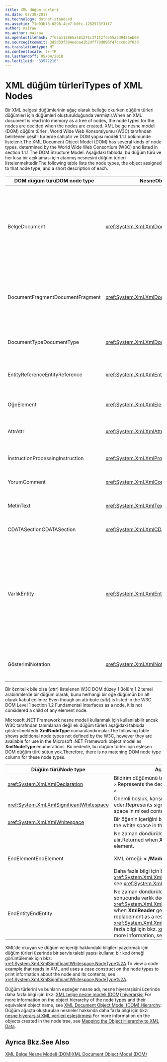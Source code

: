 ```yaml
---
title: XML düğüm türleri
ms.date: 03/30/2017
ms.technology: dotnet-standard
ms.assetid: 71d03b78-6898-4ce7-b0fc-1282573f31f7
author: mairaw
ms.author: mairaw
ms.openlocfilehash: 7f62a113865a481276c371f2fce55a5d9486eb00
ms.sourcegitcommit: 3d5d33f384eeba41b2dff79d096f47ccc8d8f03d
ms.translationtype: MT
ms.contentlocale: tr-TR
ms.lasthandoff: 05/04/2018
ms.locfileid: "33572216"
---
```

# <a name="types-of-xml-nodes"></a><span data-ttu-id="8a5fe-102">XML düğüm türleri</span><span class="sxs-lookup"><span data-stu-id="8a5fe-102">Types of XML Nodes</span></span>
<span data-ttu-id="8a5fe-103">Bir XML belgesi düğümlerinin ağaç olarak belleğe okurken düğüm türleri düğümleri için düğümleri oluşturulduğunda vermiştir.</span><span class="sxs-lookup"><span data-stu-id="8a5fe-103">When an XML document is read into memory as a tree of nodes, the node types for the nodes are decided when the nodes are created.</span></span> <span data-ttu-id="8a5fe-104">XML belge nesne modeli (DOM) düğüm türleri, World Wide Web Konsorsiyumu (W3C) tarafından belirlenen çeşitli türlerde sahiptir ve DOM yapısı modeli 1.1.1 bölümünde listelenir.</span><span class="sxs-lookup"><span data-stu-id="8a5fe-104">The XML Document Object Model (DOM) has several kinds of node types, determined by the World Wide Web Consortium (W3C) and listed in section 1.1.1 The DOM Structure Model.</span></span> <span data-ttu-id="8a5fe-105">Aşağıdaki tabloda, bu düğüm türü ve her kısa bir açıklaması için atanmış nesnesini düğüm türleri listelenmektedir.</span><span class="sxs-lookup"><span data-stu-id="8a5fe-105">The following table lists the node types, the object assigned to that node type, and a short description of each.</span></span>  
  
|<span data-ttu-id="8a5fe-106">DOM düğüm türü</span><span class="sxs-lookup"><span data-stu-id="8a5fe-106">DOM node type</span></span>|<span data-ttu-id="8a5fe-107">Nesne</span><span class="sxs-lookup"><span data-stu-id="8a5fe-107">Object</span></span>|<span data-ttu-id="8a5fe-108">Açıklama</span><span class="sxs-lookup"><span data-stu-id="8a5fe-108">Description</span></span>|  
|-------------------|------------|-----------------|  
|<span data-ttu-id="8a5fe-109">Belge</span><span class="sxs-lookup"><span data-stu-id="8a5fe-109">Document</span></span>|<xref:System.Xml.XmlDocument>|<span data-ttu-id="8a5fe-110">Ağaçtaki tüm düğümler kapsayıcı.</span><span class="sxs-lookup"><span data-stu-id="8a5fe-110">The container of all the nodes in the tree.</span></span> <span data-ttu-id="8a5fe-111">Bu da her zaman aynı kök öğesi değil belge kökü denir.</span><span class="sxs-lookup"><span data-stu-id="8a5fe-111">It is also known as the document root, which is not always the same as the root element.</span></span>|  
|<span data-ttu-id="8a5fe-112">DocumentFragment</span><span class="sxs-lookup"><span data-stu-id="8a5fe-112">DocumentFragment</span></span>|<xref:System.Xml.XmlDocumentFragment>|<span data-ttu-id="8a5fe-113">Bir veya daha fazla düğüm herhangi bir ağaç yapısını olmadan içeren geçici bir paketi.</span><span class="sxs-lookup"><span data-stu-id="8a5fe-113">A temporary bag containing one or more nodes without any tree structure.</span></span>|  
|<span data-ttu-id="8a5fe-114">DocumentType</span><span class="sxs-lookup"><span data-stu-id="8a5fe-114">DocumentType</span></span>|<xref:System.Xml.XmlDocumentType>|<span data-ttu-id="8a5fe-115">Temsil eden `<!DOCTYPE…>` düğümü.</span><span class="sxs-lookup"><span data-stu-id="8a5fe-115">Represents the `<!DOCTYPE…>` node.</span></span>|  
|<span data-ttu-id="8a5fe-116">EntityReference</span><span class="sxs-lookup"><span data-stu-id="8a5fe-116">EntityReference</span></span>|<xref:System.Xml.XmlEntityReference>|<span data-ttu-id="8a5fe-117">Genişletilmiş varlık başvuru metni temsil eder.</span><span class="sxs-lookup"><span data-stu-id="8a5fe-117">Represents the non-expanded entity reference text.</span></span>|  
|<span data-ttu-id="8a5fe-118">Öğe</span><span class="sxs-lookup"><span data-stu-id="8a5fe-118">Element</span></span>|<xref:System.Xml.XmlElement>|<span data-ttu-id="8a5fe-119">Bir öğe düğümü temsil eder.</span><span class="sxs-lookup"><span data-stu-id="8a5fe-119">Represents an element node.</span></span>|  
|<span data-ttu-id="8a5fe-120">Attr</span><span class="sxs-lookup"><span data-stu-id="8a5fe-120">Attr</span></span>|<xref:System.Xml.XmlAttribute>|<span data-ttu-id="8a5fe-121">Bir öğenin bir özniteliktir.</span><span class="sxs-lookup"><span data-stu-id="8a5fe-121">Is an attribute of an element.</span></span>|  
|<span data-ttu-id="8a5fe-122">İnstruction</span><span class="sxs-lookup"><span data-stu-id="8a5fe-122">ProcessingInstruction</span></span>|<xref:System.Xml.XmlProcessingInstruction>|<span data-ttu-id="8a5fe-123">Yönerge işleme bir düğümdür.</span><span class="sxs-lookup"><span data-stu-id="8a5fe-123">Is a processing instruction node.</span></span>|  
|<span data-ttu-id="8a5fe-124">Yorum</span><span class="sxs-lookup"><span data-stu-id="8a5fe-124">Comment</span></span>|<xref:System.Xml.XmlComment>|<span data-ttu-id="8a5fe-125">Bir açıklama düğümü.</span><span class="sxs-lookup"><span data-stu-id="8a5fe-125">A comment node.</span></span>|  
|<span data-ttu-id="8a5fe-126">Metin</span><span class="sxs-lookup"><span data-stu-id="8a5fe-126">Text</span></span>|<xref:System.Xml.XmlText>|<span data-ttu-id="8a5fe-127">Bir öğe veya öznitelik ait olan metin.</span><span class="sxs-lookup"><span data-stu-id="8a5fe-127">Text belonging to an element or attribute.</span></span>|  
|<span data-ttu-id="8a5fe-128">CDATASection</span><span class="sxs-lookup"><span data-stu-id="8a5fe-128">CDATASection</span></span>|<xref:System.Xml.XmlCDataSection>|<span data-ttu-id="8a5fe-129">CDATA temsil eder.</span><span class="sxs-lookup"><span data-stu-id="8a5fe-129">Represents CDATA.</span></span>|  
|<span data-ttu-id="8a5fe-130">Varlık</span><span class="sxs-lookup"><span data-stu-id="8a5fe-130">Entity</span></span>|<xref:System.Xml.XmlEntity>|<span data-ttu-id="8a5fe-131">Temsil eden `<!ENTITY…>` XML bildirimlerinde belge, bir iç belge türü tanımı (DTD) alt ya da dış DTD ve parametre varlıklar.</span><span class="sxs-lookup"><span data-stu-id="8a5fe-131">Represents the `<!ENTITY…>` declarations in an XML document, either from an internal document type definition (DTD) subset or from external DTDs and parameter entities.</span></span>|  
|<span data-ttu-id="8a5fe-132">Gösterimi</span><span class="sxs-lookup"><span data-stu-id="8a5fe-132">Notation</span></span>|<xref:System.Xml.XmlNotation>|<span data-ttu-id="8a5fe-133">DTD içinde bildirilen bir gösterim temsil eder.</span><span class="sxs-lookup"><span data-stu-id="8a5fe-133">Represents a notation declared in the DTD.</span></span>|  
  
 <span data-ttu-id="8a5fe-134">Bir öznitelik bile olsa (*attr*) listelenen W3C DOM düzey 1 Bölüm 1.2 temel arabirimlerde bir düğüm olarak, bunu herhangi bir öğe düğümün bir alt olarak kabul edilmez.</span><span class="sxs-lookup"><span data-stu-id="8a5fe-134">Even though an attribute (*attr*) is listed in the W3C DOM Level 1 section 1.2 Fundamental Interfaces as a node, it is not considered a child of any element node.</span></span>  
  
 <span data-ttu-id="8a5fe-135">Microsoft .NET Framework nesne modeli kullanmak için kullanılabilir ancak W3C tarafından tanımlanan değil ek düğüm türleri aşağıdaki tabloda gösterilmektedir **XmlNodeType** numaralandırmalar.</span><span class="sxs-lookup"><span data-stu-id="8a5fe-135">The following table shows additional node types not defined by the W3C, however they are available for use in the Microsoft .NET Framework object model as **XmlNodeType** enumerations.</span></span> <span data-ttu-id="8a5fe-136">Bu nedenle, bu düğüm türleri için eşleşen DOM düğüm türü sütun yok.</span><span class="sxs-lookup"><span data-stu-id="8a5fe-136">Therefore, there is no matching DOM node type column for these node types.</span></span>  
  
|<span data-ttu-id="8a5fe-137">Düğüm türü</span><span class="sxs-lookup"><span data-stu-id="8a5fe-137">Node type</span></span>|<span data-ttu-id="8a5fe-138">Açıklama</span><span class="sxs-lookup"><span data-stu-id="8a5fe-138">Description</span></span>|  
|---------------|-----------------|  
|<xref:System.Xml.XmlDeclaration>|<span data-ttu-id="8a5fe-139">Bildirim düğümünü temsil eder `<?xml version="1.0"…>`.</span><span class="sxs-lookup"><span data-stu-id="8a5fe-139">Represents the declaration node `<?xml version="1.0"…>`.</span></span>|  
|<xref:System.Xml.XmlSignificantWhitespace>|<span data-ttu-id="8a5fe-140">Önemli boşluk, karışık içeriği boşluk olduğu temsil eder.</span><span class="sxs-lookup"><span data-stu-id="8a5fe-140">Represents significant white space, which is white space in mixed content.</span></span>|  
|<xref:System.Xml.XmlWhitespace>|<span data-ttu-id="8a5fe-141">Bir öğenin içeriğini beyaz alanı temsil eder.</span><span class="sxs-lookup"><span data-stu-id="8a5fe-141">Represents the white space in the content of an element.</span></span>|  
|<span data-ttu-id="8a5fe-142">EndElement</span><span class="sxs-lookup"><span data-stu-id="8a5fe-142">EndElement</span></span>|<span data-ttu-id="8a5fe-143">Ne zaman döndürülen **XmlReader** bir öğenin sonunu alır.</span><span class="sxs-lookup"><span data-stu-id="8a5fe-143">Returned when **XmlReader** gets to the end of an element.</span></span><br /><br /> <span data-ttu-id="8a5fe-144">XML örneği:  **\< /Madde >**</span><span class="sxs-lookup"><span data-stu-id="8a5fe-144">Example XML: **\</item>**</span></span><br /><br /> <span data-ttu-id="8a5fe-145">Daha fazla bilgi için bkz. <xref:System.Xml.XmlNodeType>.</span><span class="sxs-lookup"><span data-stu-id="8a5fe-145">For more information, see <xref:System.Xml.XmlNodeType>.</span></span>|  
|<span data-ttu-id="8a5fe-146">EndEntity</span><span class="sxs-lookup"><span data-stu-id="8a5fe-146">EndEntity</span></span>|<span data-ttu-id="8a5fe-147">Ne zaman döndürülen **XmlReader** yapılan bir çağrı sonucunda varlık değiştirme sonuna alır <xref:System.Xml.XmlReader.ResolveEntity%2A>.</span><span class="sxs-lookup"><span data-stu-id="8a5fe-147">Returned when **XmlReader** gets to the end of the entity replacement as a result of a call to <xref:System.Xml.XmlReader.ResolveEntity%2A>.</span></span> <span data-ttu-id="8a5fe-148">Daha fazla bilgi için bkz. <xref:System.Xml.XmlNodeType>.</span><span class="sxs-lookup"><span data-stu-id="8a5fe-148">For more information, see <xref:System.Xml.XmlNodeType>.</span></span>|  
  
 <span data-ttu-id="8a5fe-149">XML'de okuyan ve düğüm ve içeriği hakkındaki bilgileri yazdırmak için düğüm türleri üzerinde bir servis talebi yapısı kullanır. bir kod örneği görüntülemek için bkz: <xref:System.Xml.XmlSignificantWhitespace.NodeType%2A>.</span><span class="sxs-lookup"><span data-stu-id="8a5fe-149">To view a code example that reads in XML and uses a case construct on the node types to print information about the node and its contents, see <xref:System.Xml.XmlSignificantWhitespace.NodeType%2A>.</span></span>  
  
 <span data-ttu-id="8a5fe-150">Düğüm türlerini ve bunların eşdeğer nesne adı, nesne hiyerarşisini üzerinde daha fazla bilgi için bkz: [XML belge nesne modeli (DOM) hiyerarşisi](../../../../docs/standard/data/xml/xml-document-object-model-dom-hierarchy.md).</span><span class="sxs-lookup"><span data-stu-id="8a5fe-150">For more information on the object hierarchy of the node types and their equivalent object name, see [XML Document Object Model (DOM) Hierarchy](../../../../docs/standard/data/xml/xml-document-object-model-dom-hierarchy.md).</span></span> <span data-ttu-id="8a5fe-151">Düğüm ağaçta oluşturulan nesneler hakkında daha fazla bilgi için bkz: [nesne hiyerarşisi XML verileri eşleştirmesi](../../../../docs/standard/data/xml/mapping-the-object-hierarchy-to-xml-data.md).</span><span class="sxs-lookup"><span data-stu-id="8a5fe-151">For more information on the objects created in the node tree, see [Mapping the Object Hierarchy to XML Data](../../../../docs/standard/data/xml/mapping-the-object-hierarchy-to-xml-data.md).</span></span>  
  
## <a name="see-also"></a><span data-ttu-id="8a5fe-152">Ayrıca Bkz.</span><span class="sxs-lookup"><span data-stu-id="8a5fe-152">See Also</span></span>  
 [<span data-ttu-id="8a5fe-153">XML Belge Nesne Modeli (DOM)</span><span class="sxs-lookup"><span data-stu-id="8a5fe-153">XML Document Object Model (DOM)</span></span>](../../../../docs/standard/data/xml/xml-document-object-model-dom.md)
